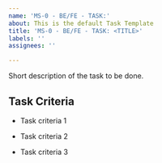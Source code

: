 ```yaml
---
name: 'MS-0 - BE/FE - TASK:'
about: This is the default Task Template
title: 'MS-0 - BE/FE - TASK: <TITLE>'
labels: ''
assignees: ''

---
```


Short description of the task to be done.

## Task Criteria

- Task criteria 1

- Task criteria 2

- Task criteria 3
